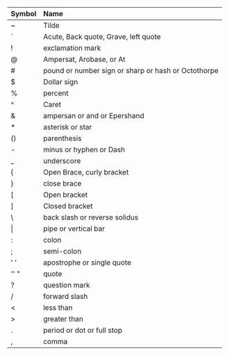 | Symbol | Name |
| :--- | :--- |
| ~ | Tilde |
| \` | Acute, Back quote, Grave, left quote |
| ! | exclamation mark |
| @ | Ampersat, Arobase, or At |
| \# | pound or number sign or sharp or hash or Octothorpe |
| $ | Dollar sign |
| % | percent |
| ^ | Caret |
| & | ampersan or and or Epershand |
| \* | asterisk or star |
| \(\) | parenthesis |
| - | minus or hyphen or Dash |
| \_ | underscore |
| { | Open Brace, curly bracket |
| } | close brace  |
| \[ | Open bracket |
| \] | Closed bracket |
| \ | back slash or reverse solidus |
| \| | pipe or vertical bar |
| : | colon |
| ; | semi-colon |
| ' ' | apostrophe or single quote |
| '' " | quote |
| ? | question mark |
| / | forward slash |
| &lt; | less than |
| &gt; | greater than |
| . | period or  dot or full stop |
| , | comma |



